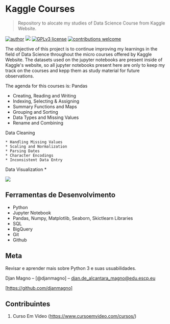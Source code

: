 # Kaggle Courses
> Repository to alocate my studies of Data Science Course from Kaggle Website.

[![author](https://img.shields.io/badge/author-djanmagno-red.svg)](https://www.linkedin.com/in/djan-de-alcantara-magno-698a8a106/) [![](https://img.shields.io/badge/python-3.7+-blue.svg)](https://www.python.org/downloads/release/python-365/) [![GPLv3 license](https://img.shields.io/badge/License-GPLv3-blue.svg)](http://perso.crans.org/besson/LICENSE.html) [![contributions welcome](https://img.shields.io/badge/contributions-welcome-brightgreen.svg?style=flat)](https://github.com/djanmagno/data_science/issues)

The objective of this project is to continue improving my learnings in the field of Data Science throughout the micro courses offered by Kaggle Website. The datasets used on the jupyter notebooks are present inside of Kaggle's website, so all jupyter notebooks present here are only to keep my track on the courses and kepp them as study material for future observations.

The agenda for this courses is:
  Pandas
  
   * Creating, Reading and Writing
   * Indexing, Selecting & Assigning
   * Summary Functions and Maps
   * Grouping and Sorting
   * Data Types and Missing Values
   * Rename and Combining
   
  Data Cleaning
  
    * Handling Missing Values
    * Scaling and Normalization
    * Parsing Dates
    * Character Encodings
    * Inconsistent Data Entry

  Data Visualization
    * 

![](../header.png)

## Ferramentas de Desenvolvimento

* Python
* Jupyter Notebook
* Pandas, Numpy, Matplotlib, Seaborn, Skictlearn Libraries
* SQL
* BigQuery
* Git
* Github

## Meta

Revisar e aprender mais sobre Python 3 e suas usuabilidades.

Djan Magno – [@djanmagno] – djan.de_alcantara_magno@edu.escp.eu

[https://github.com/djanmagno]

## Contribuintes

1. Curso Em Vídeo (https://www.cursoemvideo.com/cursos/)
